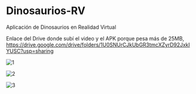 # Dinosaurios-RV
Aplicación de Dinosaurios en Realidad Virtual

Enlace del Drive donde subí el video y el APK porque pesa más de 25MB,
https://drive.google.com/drive/folders/1U0SNUrCJkUbGR3tmcXZyrD92JxkIYUSC?usp=sharing


 ![1](https://user-images.githubusercontent.com/45986551/143041546-a8278631-2c22-4df3-9df6-97863df351b7.png)

 ![2](https://user-images.githubusercontent.com/45986551/143041570-71bb7117-06e4-4ca4-92bf-46c6e13bea3e.png)
 
![3](https://user-images.githubusercontent.com/45986551/143041604-a011bbbc-2484-40ae-b717-8e7651ff8319.png)


 





